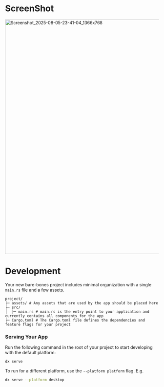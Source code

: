 # ScreenShot

<img width="1366" height="768" alt="Screenshot_2025-08-05-23-41-04_1366x768" src="https://github.com/user-attachments/assets/af3ee68c-9443-40d7-b596-bba3ca6683eb" />


# Development

Your new bare-bones project includes minimal organization with a single `main.rs` file and a few assets.

```
project/
├─ assets/ # Any assets that are used by the app should be placed here
├─ src/
│  ├─ main.rs # main.rs is the entry point to your application and currently contains all components for the app
├─ Cargo.toml # The Cargo.toml file defines the dependencies and feature flags for your project
```

### Serving Your App

Run the following command in the root of your project to start developing with the default platform:

```bash
dx serve
```

To run for a different platform, use the `--platform platform` flag. E.g.
```bash
dx serve --platform desktop
```


